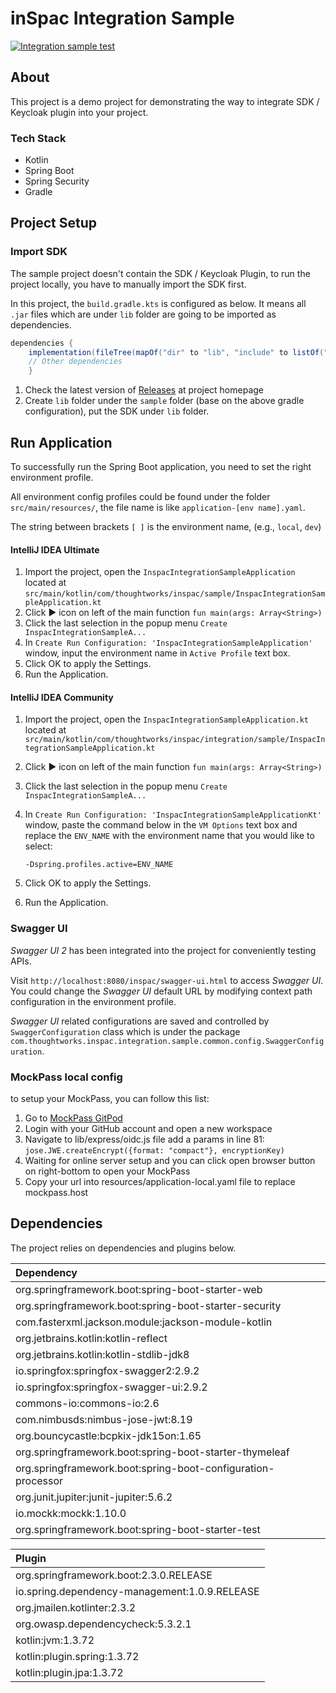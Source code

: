 # inSpac Integration Sample
[![Integration sample test](https://github.com/thoughtworks/inSpac/actions/workflows/sample-test.yaml/badge.svg)](https://github.com/thoughtworks/inSpac/actions/workflows/sample-test.yaml)

## About
This project is a demo project for demonstrating the way to integrate SDK / Keycloak plugin into your project.

### Tech Stack
- Kotlin
- Spring Boot
- Spring Security
- Gradle

## Project Setup
### Import SDK
The sample project doesn't contain the SDK / Keycloak Plugin, to run the project locally, you have to manually import the SDK first.

In this project, the `build.gradle.kts` is configured as below. It means all `.jar` files which are under `lib` folder are going to be imported as dependencies.
``` groovy
dependencies {
    implementation(fileTree(mapOf("dir" to "lib", "include" to listOf("*.jar"))))
    // Other dependencies
    }
```

1. Check the latest version of [Releases](https://github.com/thoughtworks/inSpac/releases/latest) at project homepage
2. Create `lib` folder under the `sample` folder (base on the above gradle configuration), put the SDK under `lib` folder.

## Run Application

To successfully run the Spring Boot application, you need to set the right environment profile.

All environment config profiles could be found under the folder `src/main/resources/`, the file name is like `application-[env name].yaml`.

The string between brackets `[ ]` is the environment name, (e.g., `local`, `dev`)

#### IntelliJ IDEA Ultimate
1. Import the project, open the `InspacIntegrationSampleApplication` located at `src/main/kotlin/com/thoughtworks/inspac/sample/InspacIntegrationSampleApplication.kt`
2. Click ▶️ icon on left of the main function `fun main(args: Array<String>)`
3. Click the last selection in the popup menu  `Create InspacIntegrationSampleA...`
4. In `Create Run Configuration: 'InspacIntegrationSampleApplication'` window, input the environment name in `Active Profile` text box.
5. Click OK to apply the Settings.
6. Run the Application.

#### IntelliJ IDEA Community
1. Import the project, open the `InspacIntegrationSampleApplication.kt` located at `src/main/kotlin/com/thoughtworks/inspac/integration/sample/InspacIntegrationSampleApplication.kt`
2. Click ▶️ icon on left of the main function `fun main(args: Array<String>)`
3. Click the last selection in the popup menu  `Create InspacIntegrationSampleA...`
4. In `Create Run Configuration: 'InspacIntegrationSampleApplicationKt'` window, paste the command below in the `VM Options` text box and replace the `ENV_NAME` with the environment name that you would like to select:

    ```
   -Dspring.profiles.active=ENV_NAME
    ```
5. Click OK to apply the Settings.
6. Run the Application.

### Swagger UI
_Swagger UI 2_ has been integrated into the project for conveniently testing APIs.

Visit `http://localhost:8080/inspac/swagger-ui.html` to access _Swagger UI_. You could change the _Swagger UI_ default URL by modifying context path configuration in the environment profile.

_Swagger UI_ related configurations are saved and controlled by `SwaggerConfiguration` class which is under the package `com.thoughtworks.inspac.integration.sample.common.config.SwaggerConfiguration`.


### MockPass local config

to setup your MockPass, you can follow this list:

1. Go to [MockPass GitPod](https://gitpod.io/#https://github.com/opengovsg/mockpass)
2. Login with your GitHub account and open a new workspace
3. Navigate to lib/express/oidc.js file add a params in line 81:
    `jose.JWE.createEncrypt({format: "compact"}, encryptionKey)` 
4. Waiting for online server setup and you can click open browser button on right-bottom to open your MockPass
5. Copy your url into resources/application-local.yaml file to replace mockpass.host

## Dependencies

The project relies on dependencies and plugins below.

Dependency |
:---- |
org.springframework.boot:spring-boot-starter-web |
org.springframework.boot:spring-boot-starter-security |
com.fasterxml.jackson.module:jackson-module-kotlin |
org.jetbrains.kotlin:kotlin-reflect |
org.jetbrains.kotlin:kotlin-stdlib-jdk8 |
io.springfox:springfox-swagger2:2.9.2 |
io.springfox:springfox-swagger-ui:2.9.2 |
commons-io:commons-io:2.6 |
com.nimbusds:nimbus-jose-jwt:8.19 |
org.bouncycastle:bcpkix-jdk15on:1.65 |
org.springframework.boot:spring-boot-starter-thymeleaf |
org.springframework.boot:spring-boot-configuration-processor |
org.junit.jupiter:junit-jupiter:5.6.2 |
io.mockk:mockk:1.10.0 |
org.springframework.boot:spring-boot-starter-test |


Plugin |
:---- |
org.springframework.boot:2.3.0.RELEASE |
io.spring.dependency-management:1.0.9.RELEASE |
org.jmailen.kotlinter:2.3.2 | 
org.owasp.dependencycheck:5.3.2.1 |
kotlin:jvm:1.3.72 |
kotlin:plugin.spring:1.3.72 |
kotlin:plugin.jpa:1.3.72 |

